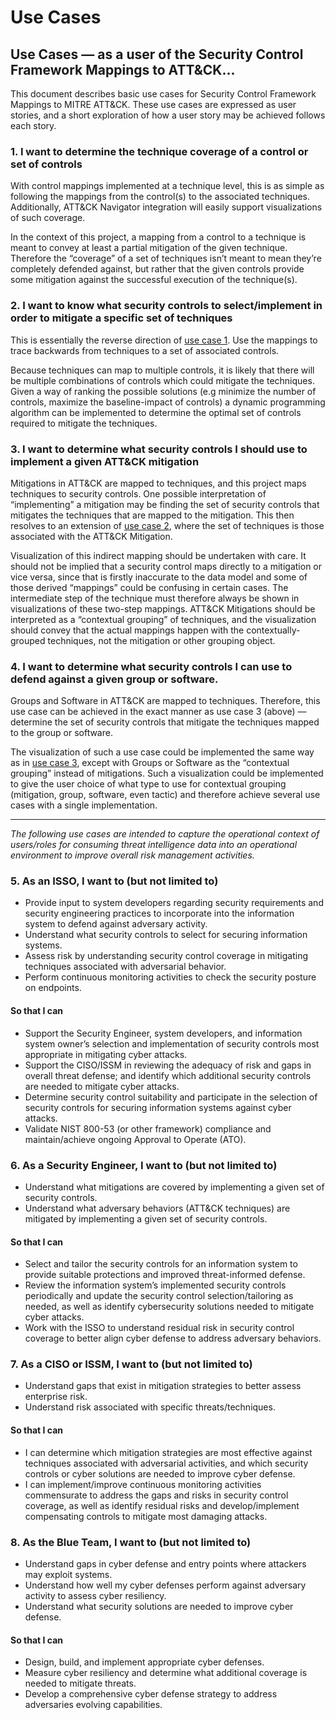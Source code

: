 # Use Cases

## Use Cases — as a user of the Security Control Framework Mappings to ATT&CK...

This document describes basic use cases for Security Control Framework Mappings to MITRE ATT&CK. These use cases are expressed as user stories, and a short exploration of how a user story may be achieved follows each story.

### 1. I want to determine the technique coverage of a control or set of controls

With control mappings implemented at a technique level, this is as simple as following the mappings from the control(s) to the associated techniques. Additionally, ATT&CK Navigator integration will easily support visualizations of such coverage.

In the context of this project, a mapping from a control to a technique is meant to convey at least a partial mitigation of the given technique. Therefore the “coverage” of a set of techniques isn’t meant to mean they’re completely defended against, but rather that the given controls provide some mitigation against the successful execution of the technique(s). 

### 2. I want to know what security controls to select/implement in order to mitigate a specific set of techniques

This is essentially the reverse direction of [use case 1](#1-i-want-to-determine-the-technique-coverage-of-a-control-or-set-of-controls). Use the mappings to trace backwards from techniques to a set of associated controls.  

Because techniques can map to multiple controls, it is likely that there will be multiple combinations of controls which could mitigate the techniques. Given a way of ranking the possible solutions (e.g minimize the number of controls, maximize the baseline-impact of controls) a dynamic programming algorithm can be implemented to determine the optimal set of controls required to mitigate the techniques. 

### 3. I want to determine what security controls I should use to implement a given ATT&CK mitigation

Mitigations in ATT&CK are mapped to techniques, and this project maps techniques to security controls. One possible interpretation of “implementing” a mitigation may be finding the set of security controls that mitigates the techniques that are mapped to the mitigation. This then resolves to an extension of [use case 2](#2-i-want-to-know-what-security-controls-to-selectimplement-in-order-to-mitigate-a-specific-set-of-techniques), where the set of techniques is those associated with the ATT&CK Mitigation. 

Visualization of this indirect mapping should be undertaken with care. It should not be implied that a security control maps directly to a mitigation or vice versa, since that is firstly inaccurate to the data model and some of those derived “mappings” could be confusing in certain cases. The intermediate step of the technique must therefore always be shown in visualizations of these two-step mappings. ATT&CK Mitigations should be interpreted as a “contextual grouping” of techniques, and the visualization should convey that the actual mappings happen with the contextually-grouped techniques, not the mitigation or other grouping object.

### 4. I want to determine what security controls I can use to defend against a given group or software.

Groups and Software in ATT&CK are mapped to techniques. Therefore, this use case can be achieved in the exact manner as use case 3 (above) — determine the set of security controls that mitigate the techniques mapped to the group or software. 

The visualization of such a use case could be implemented the same way as in [use case 3](#3-i-want-to-determine-what-security-controls-i-should-use-to-implement-a-given-attck-mitigation), except with Groups or Software as the “contextual grouping” instead of mitigations. Such a visualization could be implemented to give the user choice of what type to use for contextual grouping (mitigation, group, software, even tactic) and therefore achieve several use cases with a single implementation.

---

_The following use cases are intended to capture the operational context of users/roles for consuming threat intelligence data into an operational environment to improve overall risk management activities._

### 5. As an ISSO, I want to (but not limited to)

- Provide input to system developers regarding security requirements and security engineering practices to incorporate into the information system to defend against adversary activity. 
- Understand what security controls to select for securing information systems.
- Assess risk by understanding security control coverage in mitigating techniques associated with adversarial behavior. 
- Perform continuous monitoring activities to check the security posture on endpoints.

#### So that I can

- Support the Security Engineer, system developers, and information system owner’s selection and implementation of security controls most appropriate in mitigating cyber attacks.
- Support the CISO/ISSM in reviewing the adequacy of risk and gaps in overall threat defense; and identify which additional security controls are needed to mitigate cyber attacks.  
- Determine security control suitability and participate in the selection of security controls for securing information systems against cyber attacks.
- Validate NIST 800-53 (or other framework) compliance and maintain/achieve ongoing Approval to Operate (ATO).

### 6. As a Security Engineer, I want to (but not limited to)

- Understand what mitigations are covered by implementing a given set of security controls.
- Understand what adversary behaviors (ATT&CK techniques) are mitigated by implementing a given set of security controls.

#### So that I can

- Select and tailor the security controls for an information system to provide suitable protections and improved threat-informed defense.
- Review the information system’s implemented security controls periodically and update the security control selection/tailoring as needed, as well as identify cybersecurity solutions needed to mitigate cyber attacks.  
- Work with the ISSO to understand residual risk in security control coverage to better align cyber defense to address adversary behaviors.

### 7. As a CISO or ISSM, I want to (but not limited to)

- Understand gaps that exist in mitigation strategies to better assess enterprise risk.  
- Understand risk associated with specific threats/techniques.

#### So that I can

- I can determine which mitigation strategies are most effective against techniques associated with adversarial activities, and which security controls or cyber solutions are needed to improve cyber defense.   
- I can implement/improve continuous monitoring activities commensurate to address the gaps and risks in security control coverage, as well as identify residual risks and develop/implement compensating controls to mitigate most damaging attacks.  

### 8. As the Blue Team, I want to (but not limited to)

- Understand gaps in cyber defense and entry points where attackers may exploit systems. 
- Understand how well my cyber defenses perform against adversary activity to assess cyber resiliency. 
- Understand what security solutions are needed to improve cyber defense. 

#### So that I can

- Design, build, and implement appropriate cyber defenses.
- Measure cyber resiliency and determine what additional coverage is needed to mitigate threats. 
- Develop a comprehensive cyber defense strategy to address adversaries evolving capabilities. 
